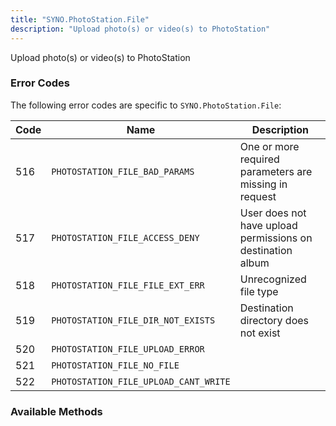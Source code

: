 ```yaml
---
title: "SYNO.PhotoStation.File"
description: "Upload photo(s) or video(s) to PhotoStation"
---
```


Upload photo(s) or video(s) to PhotoStation

### Error Codes ###

The following error codes are specific to `SYNO.PhotoStation.File`:

Code|Name                                  |Description
----|--------------------------------------|-----------
516 |`PHOTOSTATION_FILE_BAD_PARAMS`        |One or more required parameters are missing in request
517 |`PHOTOSTATION_FILE_ACCESS_DENY`       |User does not have upload permissions on destination album
518 |`PHOTOSTATION_FILE_FILE_EXT_ERR`      |Unrecognized file type
519 |`PHOTOSTATION_FILE_DIR_NOT_EXISTS`    |Destination directory does not exist
520 |`PHOTOSTATION_FILE_UPLOAD_ERROR`
521 |`PHOTOSTATION_FILE_NO_FILE`
522 |`PHOTOSTATION_FILE_UPLOAD_CANT_WRITE`

### Available Methods ###
